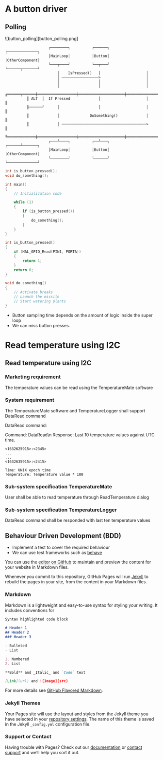 # A button driver

## Polling

![button_polling][button_polling.png]

```
                    ┌────────┐          ┌──────┐          ┌──────────────┐          
                    │MainLoop│          │Button│          │OtherComponent│          
                    └───┬────┘          └──┬───┘          └──────┬───────┘          
                        │    IsPressed()   │                     │                  
                        │ ─────────────────>                     │                  
                        │                  │                     │                  
                        │                  │                     │                  
          ╔══════╤══════╪══════════════════╪═════════════════════╪═════════════════╗
          ║ ALT  │  If Pressed             │                     │                 ║
          ╟──────┘      │                  │                     │                 ║
          ║             │              DoSomething()             │                 ║
          ║             │ ───────────────────────────────────────>                 ║
          ╚═════════════╪══════════════════╪═════════════════════╪═════════════════╝
                    ┌───┴────┐          ┌──┴───┐          ┌──────┴───────┐          
                    │MainLoop│          │Button│          │OtherComponent│          
                    └────────┘          └──────┘          └──────────────┘          
```

```c
int is_button_pressed();
void do_something();

int main()
{
    // Initialization code

    while (1)
    {
        if (is_button_pressed())
        {
            do_something();
        }
    }
}

int is_button_pressed()
{
    if (HAL_GPIO_Read(PIN1, PORTA))
    {
        return 1;
    }
    return 0;
}

void do_something()
{
    // Activate breaks
    // Launch the missile
    // Start watering plants
}
```

- Button sampling time depends on the amount of logic inside the super loop
- We can miss button presses.


# Read temperature using I2C

## Read temperature using I2C

### Marketing requirement

The temperature values can be read using the TemperatureMate software

### System requirement

The TemperatureMate software and TemperatureLogger shall support DataRead command

DataRead command:

Command: DataRead\n
Response: Last 10 temperature values against UTC time.

```
<1632625915>:<2345>
...
...
<1632635915>:<2415>

Time: UNIX epoch time
Temperature: Temperature value * 100
```

### Sub-system specification TemperatureMate

User shall be able to read temperature through ReadTemperature dialog

### Sub-system specification TemperatureLogger

DataRead command shall be responded with last ten temperature values

## Behaviour Driven Development (BDD)

- Implement a test to cover the required behaviour
- We can use test frameworks such as [behave](https://behave.readthedocs.io/en/stable/)



You can use the [editor on GitHub](https://github.com/pradeepa-s/pradeepa-s.github.io/edit/main/index.md) to maintain and preview the content for your website in Markdown files.

Whenever you commit to this repository, GitHub Pages will run [Jekyll](https://jekyllrb.com/) to rebuild the pages in your site, from the content in your Markdown files.

### Markdown

Markdown is a lightweight and easy-to-use syntax for styling your writing. It includes conventions for

```markdown
Syntax highlighted code block

# Header 1
## Header 2
### Header 3

- Bulleted
- List

1. Numbered
2. List

**Bold** and _Italic_ and `Code` text

[Link](url) and ![Image](src)
```

For more details see [GitHub Flavored Markdown](https://guides.github.com/features/mastering-markdown/).

### Jekyll Themes

Your Pages site will use the layout and styles from the Jekyll theme you have selected in your [repository settings](https://github.com/pradeepa-s/pradeepa-s.github.io/settings/pages). The name of this theme is saved in the Jekyll `_config.yml` configuration file.

### Support or Contact

Having trouble with Pages? Check out our [documentation](https://docs.github.com/categories/github-pages-basics/) or [contact support](https://support.github.com/contact) and we’ll help you sort it out.
